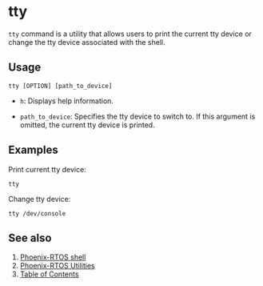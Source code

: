 # tty

`tty` command is a utility that allows users to print the current tty device or
change the tty device associated with the shell.

## Usage

```console
tty [OPTION] [path_to_device]
```

- `h`: Displays help information.

- `path_to_device`: Specifies the tty device to switch to. If this argument is omitted, the current tty device is
printed.

## Examples

Print current tty device:

```console
tty
```

Change tty device:

```console
tty /dev/console
```

## See also

1. [Phoenix-RTOS shell](../psh.md)
2. [Phoenix-RTOS Utilities](../../utils.md)
3. [Table of Contents](../../../README.md)
